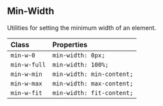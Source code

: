 ## Min-Width
Utilities for setting the minimum width of an element.

| Class          | Properties                  |
|:---------------|:----------------------------|
| `min-w-0`      | `min-width: 0px;`           |
| `min-w-full`   | `min-width: 100%;`          |
| `min-w-min`    | `min-width: min-content;`   |
| `min-w-max`    | `min-width: max-content;`   |
| `min-w-fit`    | `min-width: fit-content;`   |